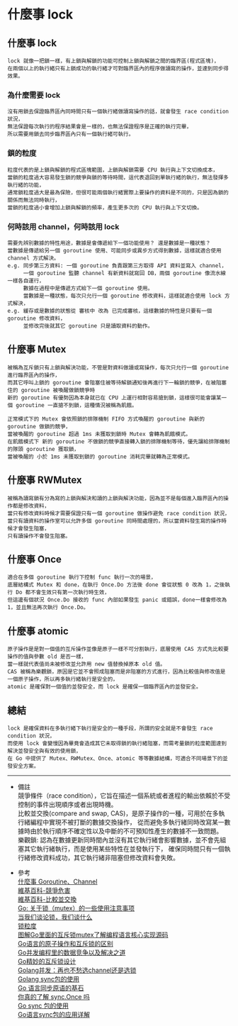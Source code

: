 # 什麼事 lock

## 什麼事 lock
    lock 就像一把鎖一樣，有上鎖與解鎖的功能可控制上鎖與解鎖之間的臨界區(程式區塊)，
    在兩個以上的執行緒只有上鎖成功的執行緒才可對臨界區內的程序做讀寫的操作，並達到同步得效果。

### 為什麼需要 lock
    沒有用鎖去保證臨界區內同時間只有一個執行緒做讀寫操作的話，就會發生 race condition 狀況，
    無法保證每次執行的程序結果會是ㄧ樣的，也無法保證程序是正確的執行完畢，
    所以需要用鎖去同步臨界區內只有一個執行緒可執行。

### 鎖的粒度
    粒度代表的是上鎖與解鎖的程式區塊範圍，上鎖與解鎖需要 CPU 執行與上下文切換成本，
    當鎖的粒度過大容易發生鎖的競爭與鎖的等待時間，這代表退回到單執行緒的執行，無法發揮多執行緒的功能，
    通常鎖粒度過大是最為保險，但很可能兩個執行緒實際上要操作的資料是不同的，只是因為鎖的關係而無法同時執行，
    當鎖的粒度過小會增加上鎖與解鎖的頻率，產生更多次的 CPU 執行與上下文切換。

### 何時該用 channel，何時該用 lock
    需要先辨別數據的特性用途，數據是會傳遞給下一個功能使用？ 還是數據是一種狀態？
    當數據是傳遞給另一個 goroutine 使用、可能同步或異步方式得到數據，這樣就適合使用 channel 方式解決。 
    e.g. 同步第三方資料: 一個 goroutine 負責跟第三方取得 API 資料並寫入 channel，
         一個 goroutine 監聽 channel 有新資料就寫回 DB，兩個 goroutine 像流水線一樣各自運行，
         數據在過程中是傳遞方式給下一個 goroutine 使用。
         當數據是一種狀態，每次只允行一個 goroutine 修改資料，這樣就適合使用 lock 方式解決，
    e.g. 緩存或是數據的狀態從 審核中 改為 已完成審核，這樣數據的特性是只要有一個 goroutine 修改資料，
         並修改完後就其它 goroutine 只是讀取資料的動作。

## 什麼事 Mutex
    被稱為互斥鎖只有上鎖與解決功能，不管是對資料做讀或寫操作，每次只允行一個 goroutine 進行臨界區內的操作，
    而其它呼叫上鎖的 goroutine 會阻塞住被等待解鎖通知後再進行下一輪鎖的競爭，在被阻塞住的 goroutine 被喚醒做鎖競爭時
    新的 goroutine 有優勢因為本身就已在 CPU 上運行相對容易搶到鎖，這樣很可能會讓某一個 goroutine 一直搶不到鎖，這種情況被稱為飢餓。

    正常模式下的 Mutex 會依照鎖的排隊機制 FIFO 方式喚醒的 goroutine 與新的 goroutine 做鎖的競爭，
    當被喚醒的 goroutine 超過 1ms 未獲取到鎖時 Mutex 會轉為飢餓模式。
    在飢餓模式下 新的 goroutine 不做鎖的競爭直接轉入鎖的排隊機制等待，優先讓給排隊機制的隊頭 goroutine 獲取鎖，
    當被喚醒的 小於 1ms 未獲取到鎖的 goroutine 消耗完畢就轉為正常模式。

## 什麼事 RWMutex
    被稱為讀寫鎖有分為寫的上鎖與解決和讀的上鎖與解決功能，因為並不是每個進入臨界區內的操作都是修改資料，
    當只有修改資料時候才需要保證只有一個 goroutine 做操作避免 race condition 狀況，
    當只有讀資料的操作室可以允許多個 goroutine 同時間處理的，所以當資料發生寫的操作時候才會發生阻塞，
    只有讀操作不會發生阻塞。

## 什麼事 Once
    適合在多個 goroutine 執行下控制 func 執行一次的場景，
    底層結構式 Mutex 和 done，在執行 Once.Do 方法後 done 會從狀態 0 改為 1，之後執行 Do 都不會生效只有第一次執行時生效，
    但這邊有個狀況 Once.Do 接收的 func 內部如果發生 panic 或錯誤，done一樣會修改為 1，並且無法再次執行 Once.Do。

## 什麼事 atomic
    原子操作是是對一個值的互斥操作並像是原子一樣不可分割執行，底層使用 CAS 方式先比較要操作的值與參數 old 是否一樣，
    當一樣就代表值尚未被修改並允許用 new 值替換掉原本 old 值。
    CAS 被稱為樂觀鎖，原因是它並不會照成阻塞而是非阻塞的方式進行，因為比較值與修改值是一個原子操作，所以再多執行緒執行是安全的，
    atomic 是確保對一個值的並發安全，而 lock 是確保一個臨界區內的並發安全。

## 總結
    lock 是確保資料在多執行緒下執行是安全的一種手段，所謂的安全就是不會發生 race condition 狀況，
    而使用 lock 會變慢因為畢竟會造成其它未取得鎖的執行緒阻塞，而需考量鎖的粒度範圍達到解決並發安全與有效的使用鎖，
    在 Go 中提供了 Mutex、RWMutex、Once、atomic 等等數據結構，可適合不同場景下的並發安全方案。

---
- 備註
  <br/>
  競爭條件（race condition），它旨在描述一個系統或者進程的輸出依賴於不受控制的事件出現順序或者出現時機。
  <br/>
  比較並交換(compare and swap, CAS)，是原子操作的一種，可用於在多執行緒編程中實現不被打斷的數據交換操作，
    從而避免多執行緒同時改寫某一數據時由於執行順序不確定性以及中斷的不可預知性產生的數據不一致問題。
  <br/>
  樂觀鎖: 認為在數據更新同時間內並沒有其它執行緒會影響數據，並不會先組塞其它執行緒執行，而是使用某些特性在並發執行下，
    確保同時間只有一個執行緒修改資料成功，其它執行緒非阻塞但修改資料會失敗。
  
- 參考
  <br/>
  [什麼事 Goroutine、Channel](https://github.com/ql31j45k3/blog/blob/master/What%20is%20it/Golang/%E4%BB%80%E9%BA%BC%E4%BA%8B%20Goroutine%E3%80%81Channel.md)
  <br/>
  [維基百科-競爭危害](https://zh.wikipedia.org/wiki/%E7%AB%B6%E7%88%AD%E5%8D%B1%E5%AE%B3)
  <br/>
  [維基百科-比較並交換](https://zh.wikipedia.org/wiki/%E6%AF%94%E8%BE%83%E5%B9%B6%E4%BA%A4%E6%8D%A2)
  <br/>
  [Go: 关于锁（mutex）的一些使用注意事项](https://mozillazg.com/2019/04/notes-about-go-lock-mutex.html)
  <br/>
  [当我们谈论锁，我们谈什么](https://zhuanlan.zhihu.com/p/66258762)
  <br/>
  [锁粒度](https://blog.csdn.net/qq_25408423/article/details/84340432)
  <br/>
  [图解Go里面的互斥锁mutex了解编程语言核心实现源码](https://www.shuzhiduo.com/A/pRdB73ADzn/)
  <br/>
  [Go语言的原子操作和互斥锁的区别](https://segmentfault.com/a/1190000022907527)
  <br/>
  [Go并发编程里的数据竞争以及解决之道](https://mp.weixin.qq.com/s/PamOn3HGz3VHpIyGb5ZNaw)
  <br/>
  [Go精妙的互斥锁设计](https://zhuanlan.zhihu.com/p/343563412)
  <br/>
  [Golang并发：再也不愁选channel还是选锁](https://lessisbetter.site/2019/01/14/golang-channel-and-mutex/)
  <br/>
  [Golang sync包的使用](https://www.itread01.com/content/1544586482.html)
  <br/>
  [Go 语言同步原语的基石](https://jishuin.proginn.com/p/763bfbd369ce)
  <br/>
  [你真的了解 sync.Once 吗](https://zhuanlan.zhihu.com/p/270212660)
  <br/>
  [Go sync 包的使用](https://zhengyinyong.com/post/go-sync-package/)
  <br/>
  [Go语言sync包的应用详解](https://segmentfault.com/a/1190000022545889)
